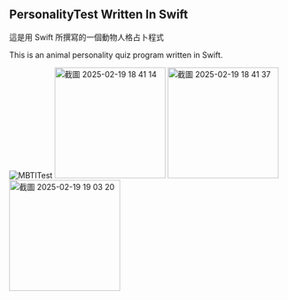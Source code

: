 ## PersonalityTest Written In Swift

這是用 Swift 所撰寫的一個動物人格占卜程式

This is an animal personality quiz program written in Swift.

![MBTITest](https://github.com/user-attachments/assets/0dc7bdc9-a8e2-4761-9e8a-c03da11253f1)
<img width="200" alt="截圖 2025-02-19 18 41 14" src="https://github.com/user-attachments/assets/6b6641d3-453f-4360-91ca-9840b77d686c" width="200" />
<img width="200" alt="截圖 2025-02-19 18 41 37" src="https://github.com/user-attachments/assets/2b5b6f43-c639-4419-9cab-418e1beb5269" width="200"/>
<img width="200" alt="截圖 2025-02-19 19 03 20" src="https://github.com/user-attachments/assets/a966c927-06f2-4c6f-bdd4-47da88578fc5" />

